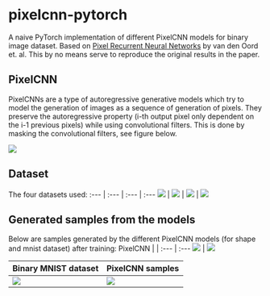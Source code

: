# pixelcnn-pytorch
A naive PyTorch implementation of different PixelCNN models for binary image dataset. 
Based on [Pixel Recurrent Neural Networks](https://arxiv.org/abs/1601.06759) by van den Oord et. al.
This by no means serve to reproduce the original results in the paper.

## PixelCNN
PixelCNNs are a type of autoregressive generative models which try to model the generation of images as a sequence of generation of pixels.
They preserve the autoregressive property (i-th output pixel only dependent on the i-1 previous pixels) while using convolutional filters.
This is done by masking the convolutional filters, see figure below.

![](https://i.imgur.com/JPUlGQP.png)

## Dataset 
The four datasets used:
:--- | :--- | :--- | :---
![](https://i.imgur.com/4iU3eDY.png) | ![](https://i.imgur.com/mlO1TuB.png) | ![](https://i.imgur.com/F23XE4t.png) | ![](https://i.imgur.com/bvtHHQm.png)

## Generated samples from the models
Below are samples generated by the different PixelCNN models (for shape and mnist dataset) after training:
PixelCNN |  | 
:--- | :---
![](https://i.imgur.com/4iU3eDY.png) | ![](https://i.imgur.com/vV7OM3T.png)

Binary MNIST dataset | PixelCNN samples| 
:--- | :---
![](https://i.imgur.com/mlO1TuB.png) | ![](https://i.imgur.com/ZLmO1CK.png)
